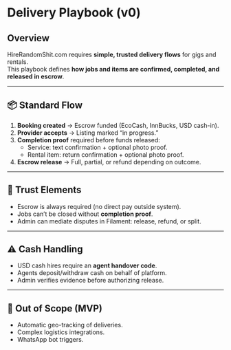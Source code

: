 # Delivery Playbook (v0)

## Overview
HireRandomShit.com requires **simple, trusted delivery flows** for gigs and rentals.  
This playbook defines **how jobs and items are confirmed, completed, and released in escrow**.

---

## 📦 Standard Flow
1. **Booking created** → Escrow funded (EcoCash, InnBucks, USD cash-in).  
2. **Provider accepts** → Listing marked “in progress.”  
3. **Completion proof** required before funds released:  
   - Service: text confirmation + optional photo proof.  
   - Rental item: return confirmation + optional photo proof.  
4. **Escrow release** → Full, partial, or refund depending on outcome.  

---

## 🔐 Trust Elements
- Escrow is always required (no direct pay outside system).  
- Jobs can’t be closed without **completion proof**.  
- Admin can mediate disputes in Filament: release, refund, or split.  

---

## ⚠️ Cash Handling
- USD cash hires require an **agent handover code**.  
- Agents deposit/withdraw cash on behalf of platform.  
- Admin verifies evidence before authorizing release.  

---

## 🚫 Out of Scope (MVP)
- Automatic geo-tracking of deliveries.  
- Complex logistics integrations.  
- WhatsApp bot triggers.  

